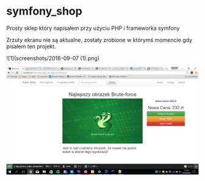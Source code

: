 # symfony_shop
Prosty sklep który napisałem przy użyciu PHP i frameworka symfony

Zrzuty ekranu nie są aktualne, zostały zrobione w którymś momencie gdy pisałem ten projekt.

![1](screenshots/2016-09-07 (1).png)

![2](screenshots/2016-09-07.png)
